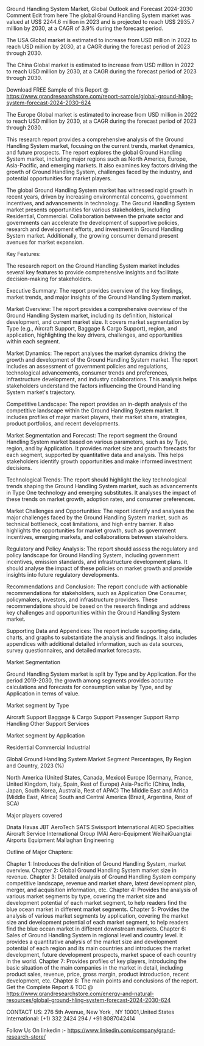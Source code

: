 Ground Handling System Market, Global Outlook and Forecast 2024-2030
Comment
Edit from here
The global Ground Handling System market was valued at US$ 2244.6 million in 2023 and is projected to reach US$ 2935.7 million by 2030, at a CAGR of 3.9% during the forecast period.

The USA Global market is estimated to increase from USD million in 2022 to reach USD million by 2030, at a CAGR during the forecast period of 2023 through 2030.

The China Global market is estimated to increase from USD million in 2022 to reach USD million by 2030, at a CAGR during the forecast period of 2023 through 2030.

Download FREE Sample of this Report @ https://www.grandresearchstore.com/report-sample/global-ground-hling-system-forecast-2024-2030-624

The Europe Global market is estimated to increase from USD million in 2022 to reach USD million by 2030, at a CAGR during the forecast period of 2023 through 2030.

This research report provides a comprehensive analysis of the Ground Handling System market, focusing on the current trends, market dynamics, and future prospects. The report explores the global Ground Handling System market, including major regions such as North America, Europe, Asia-Pacific, and emerging markets. It also examines key factors driving the growth of Ground Handling System, challenges faced by the industry, and potential opportunities for market players.

The global Ground Handling System market has witnessed rapid growth in recent years, driven by increasing environmental concerns, government incentives, and advancements in technology. The Ground Handling System market presents opportunities for various stakeholders, including Residential, Commercial. Collaboration between the private sector and governments can accelerate the development of supportive policies, research and development efforts, and investment in Ground Handling System market. Additionally, the growing consumer demand present avenues for market expansion.

Key Features:

The research report on the Ground Handling System market includes several key features to provide comprehensive insights and facilitate decision-making for stakeholders.

Executive Summary: The report provides overview of the key findings, market trends, and major insights of the Ground Handling System market.

Market Overview: The report provides a comprehensive overview of the Ground Handling System market, including its definition, historical development, and current market size. It covers market segmentation by Type (e.g., Aircraft Support, Baggage & Cargo Support), region, and application, highlighting the key drivers, challenges, and opportunities within each segment.

Market Dynamics: The report analyses the market dynamics driving the growth and development of the Ground Handling System market. The report includes an assessment of government policies and regulations, technological advancements, consumer trends and preferences, infrastructure development, and industry collaborations. This analysis helps stakeholders understand the factors influencing the Ground Handling System market's trajectory.

Competitive Landscape: The report provides an in-depth analysis of the competitive landscape within the Ground Handling System market. It includes profiles of major market players, their market share, strategies, product portfolios, and recent developments.

Market Segmentation and Forecast: The report segment the Ground Handling System market based on various parameters, such as by Type, region, and by Application. It provides market size and growth forecasts for each segment, supported by quantitative data and analysis. This helps stakeholders identify growth opportunities and make informed investment decisions.

Technological Trends: The report should highlight the key technological trends shaping the Ground Handling System market, such as advancements in Type One technology and emerging substitutes. It analyses the impact of these trends on market growth, adoption rates, and consumer preferences.

Market Challenges and Opportunities: The report identify and analyses the major challenges faced by the Ground Handling System market, such as technical bottleneck, cost limitations, and high entry barrier. It also highlights the opportunities for market growth, such as government incentives, emerging markets, and collaborations between stakeholders.

Regulatory and Policy Analysis: The report should assess the regulatory and policy landscape for Ground Handling System, including government incentives, emission standards, and infrastructure development plans. It should analyse the impact of these policies on market growth and provide insights into future regulatory developments.

Recommendations and Conclusion: The report conclude with actionable recommendations for stakeholders, such as Application One Consumer, policymakers, investors, and infrastructure providers. These recommendations should be based on the research findings and address key challenges and opportunities within the Ground Handling System market.

Supporting Data and Appendices: The report include supporting data, charts, and graphs to substantiate the analysis and findings. It also includes appendices with additional detailed information, such as data sources, survey questionnaires, and detailed market forecasts.

Market Segmentation

Ground Handling System market is split by Type and by Application. For the period 2019-2030, the growth among segments provides accurate calculations and forecasts for consumption value by Type, and by Application in terms of value.

Market segment by Type

Aircraft Support
Baggage & Cargo Support
Passenger Support
Ramp Handling
Other Support Services

Market segment by Application

Residential
Commercial
Industrial

Global Ground Handling System Market Segment Percentages, By Region and Country, 2023 (%)

North America (United States, Canada, Mexico)
Europe (Germany, France, United Kingdom, Italy, Spain, Rest of Europe)
Asia-Pacific (China, India, Japan, South Korea, Australia, Rest of APAC)
The Middle East and Africa (Middle East, Africa)
South and Central America (Brazil, Argentina, Rest of SCA)

Major players covered

Dnata
Havas
JBT AeroTech
SATS
Swissport International
AERO Specialties
Aircraft Service International Group
IMAI Aero-Equipment
WeihaiGuangtai Airports Equipment
Mallaghan Engineering

Outline of Major Chapters:

Chapter 1: Introduces the definition of Ground Handling System, market overview.
Chapter 2: Global Ground Handling System market size in revenue.
Chapter 3: Detailed analysis of Ground Handling System company competitive landscape, revenue and market share, latest development plan, merger, and acquisition information, etc.
Chapter 4: Provides the analysis of various market segments by type, covering the market size and development potential of each market segment, to help readers find the blue ocean market in different market segments.
Chapter 5: Provides the analysis of various market segments by application, covering the market size and development potential of each market segment, to help readers find the blue ocean market in different downstream markets.
Chapter 6: Sales of Ground Handling System in regional level and country level. It provides a quantitative analysis of the market size and development potential of each region and its main countries and introduces the market development, future development prospects, market space of each country in the world.
Chapter 7: Provides profiles of key players, introducing the basic situation of the main companies in the market in detail, including product sales, revenue, price, gross margin, product introduction, recent development, etc.
Chapter 8: The main points and conclusions of the report.
Get the Complete Report & TOC @ https://www.grandresearchstore.com/energy-and-natural-resources/global-ground-hling-system-forecast-2024-2030-624

CONTACT US:
276 5th Avenue, New York , NY 10001,United States
International: (+1) 332 2424 294 / +91 8087042414

Follow Us On linkedin :- https://www.linkedin.com/company/grand-research-store/
